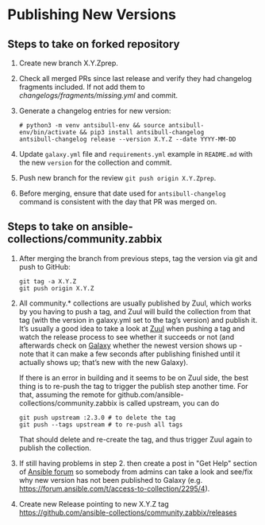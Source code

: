 # Publishing New Versions

## Steps to take on forked repository

1. Create new branch X.Y.Zprep.
2. Check all merged PRs since last release and verify they had changelog fragments included. If not add them to _changelogs/fragments/missing.yml_ and commit.
3. Generate a changelog entries for new version:


    ```
    # python3 -m venv antsibull-env && source antsibull-env/bin/activate && pip3 install antsibull-changelog
    antsibull-changelog release --version X.Y.Z --date YYYY-MM-DD
    ```

4. Update `galaxy.yml` file and `requirements.yml` example in `README.md` with the new `version` for the collection and commit.
5. Push new branch for the review `git push origin X.Y.Zprep`.
6. Before merging, ensure that date used for `antsibull-changelog` command is consistent with the day that PR was merged on.

## Steps to take on ansible-collections/community.zabbix

1. After merging the branch from previous steps, tag the version via git and push to GitHub:


    ```
    git tag -a X.Y.Z
    git push origin X.Y.Z
    ```

2. All community.* collections are usually published by Zuul, which works by you having to push a tag, and Zuul will build the collection from that tag (with the version in galaxy.yml set to the tag’s version) and publish it. It’s usually a good idea to take a look at [Zuul](https://ansible.softwarefactory-project.io/zuul/status) when pushing a tag and watch the release process to see whether it succeeds or not (and afterwards check on [Galaxy](https://galaxy.ansible.com/community/zabbix) whether the newest version shows up - note that it can make a few seconds after publishing finished until it actually shows up; that’s new with the new Galaxy).

   If there is an error in building and it seems to be on Zuul side, the best thing is to re-push the tag to trigger the publish step another time. For that, assuming the remote for github.com/ansible-collections/community.zabbix is called upstream, you can do


    ```
    git push upstream :2.3.0 # to delete the tag
    git push --tags upstream # to re-push all tags
    ```
   That should delete and re-create the tag, and thus trigger Zuul again to publish the collection.

3. If still having problems in step 2. then create a post in "Get Help" section of [Ansible forum](https://forum.ansible.com/c/help/6/none) so somebody from admins can take a look and see/fix why new version has not been published to Galaxy (e.g. https://forum.ansible.com/t/access-to-collection/2295/4).

4. Create new Release pointing to new X.Y.Z tag https://github.com/ansible-collections/community.zabbix/releases


